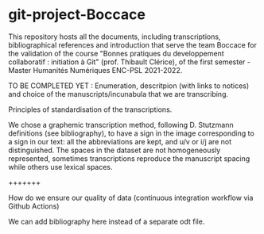 # git-project-Boccace
This repository hosts all the documents, including transcriptions, bibliographical references and introduction that serve the team Boccace for the validation of the course "Bonnes pratiques du developpement collaboratif : initiation à Git" (prof. Thibault Clérice), of the first semester - Master Humanités Numériques ENC-PSL 2021-2022. 

TO BE COMPLETED YET :
Enumeration, descritpion (with links to notices) and choice of the manuscripts/incunabula that we are transcribing.
 
Principles of standardisation of the transcriptions. 

We chose a graphemic transcription method, following D. Stutzmann definitions (see bibliography), to have a sign in the image corresponding to a sign in our text: all the abbreviations are kept, and u/v or i/j are not distinguished. The spaces in the dataset are not homogeneously represented, sometimes transcriptions reproduce the manuscript spacing while others use lexical spaces.

+++++++

How do we ensure our quality of data (continuous integration workflow via Github Actions)

We can add bibliography here instead of a separate odt file.
